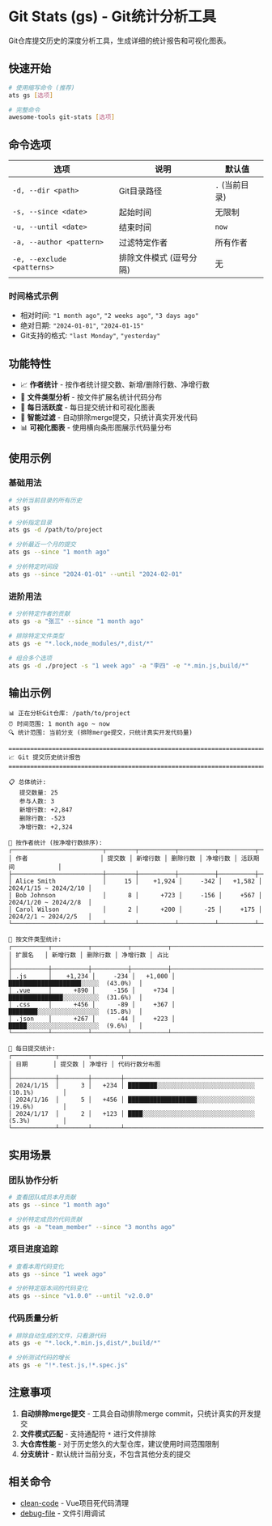 # Git Stats (gs) - Git统计分析工具

Git仓库提交历史的深度分析工具，生成详细的统计报告和可视化图表。

## 快速开始

```bash
# 使用缩写命令 (推荐)
ats gs [选项]

# 完整命令
awesome-tools git-stats [选项]
```

## 命令选项

| 选项 | 说明 | 默认值 |
|------|------|--------|
| `-d, --dir <path>` | Git目录路径 | `.` (当前目录) |
| `-s, --since <date>` | 起始时间 | 无限制 |
| `-u, --until <date>` | 结束时间 | `now` |
| `-a, --author <pattern>` | 过滤特定作者 | 所有作者 |
| `-e, --exclude <patterns>` | 排除文件模式 (逗号分隔) | 无 |

### 时间格式示例
- 相对时间: `"1 month ago"`, `"2 weeks ago"`, `"3 days ago"`
- 绝对日期: `"2024-01-01"`, `"2024-01-15"`
- Git支持的格式: `"last Monday"`, `"yesterday"`

## 功能特性

- 📈 **作者统计** - 按作者统计提交数、新增/删除行数、净增行数
- 📁 **文件类型分析** - 按文件扩展名统计代码分布
- 📅 **每日活跃度** - 每日提交统计和可视化图表
- 🚫 **智能过滤** - 自动排除merge提交，只统计真实开发代码
- 📊 **可视化图表** - 使用横向条形图展示代码量分布

## 使用示例

### 基础用法

```bash
# 分析当前目录的所有历史
ats gs

# 分析指定目录
ats gs -d /path/to/project

# 分析最近一个月的提交
ats gs --since "1 month ago"

# 分析特定时间段
ats gs --since "2024-01-01" --until "2024-02-01"
```

### 进阶用法

```bash
# 分析特定作者的贡献
ats gs -a "张三" --since "1 month ago"

# 排除特定文件类型
ats gs -e "*.lock,node_modules/*,dist/*"

# 组合多个选项
ats gs -d ./project -s "1 week ago" -a "李四" -e "*.min.js,build/*"
```

## 输出示例

```
📊 正在分析Git仓库: /path/to/project
⏰ 时间范围: 1 month ago ~ now
🔍 统计范围: 当前分支 (排除merge提交，只统计真实开发代码量)

================================================================================
📈 Git 提交历史统计报告
================================================================================

📋 总体统计:
   提交数量: 25
   参与人数: 3
   新增行数: +2,847
   删除行数: -523
   净增行数: +2,324

👥 按作者统计 (按净增行数排序):
┌─────────────────────────┬────────┬──────────┬──────────┬──────────┬─────────────────────┐
│ 作者                    │ 提交数 │ 新增行数 │ 删除行数 │ 净增行数 │ 活跃期间            │
├─────────────────────────┼────────┼──────────┼──────────┼──────────┼─────────────────────┤
│ Alice Smith             │     15 │    +1,924 │     -342 │   +1,582 │ 2024/1/15 ~ 2024/2/10 │
│ Bob Johnson             │      8 │      +723 │     -156 │     +567 │ 2024/1/20 ~ 2024/2/8  │
│ Carol Wilson            │      2 │      +200 │      -25 │     +175 │ 2024/2/1 ~ 2024/2/5   │
└─────────────────────────┴────────┴──────────┴──────────┴──────────┴─────────────────────┘

📁 按文件类型统计:
┌──────────┬──────────┬──────────┬──────────┬─────────────────────────────────────┐
│ 扩展名   │ 新增行数 │ 删除行数 │ 净增行数 │ 占比                                │
├──────────┼──────────┼──────────┼──────────┼─────────────────────────────────────┤
│ .js      │    +1,234 │     -234 │   +1,000 │ ████████████████████░░░░░  (43.0%)  │
│ .vue     │      +890 │     -156 │     +734 │ ███████████████░░░░░░░░░░  (31.6%)  │
│ .css     │      +456 │      -89 │     +367 │ ████████░░░░░░░░░░░░░░░░░  (15.8%)  │
│ .json    │      +267 │      -44 │     +223 │ █████░░░░░░░░░░░░░░░░░░░░  (9.6%)   │
└──────────┴──────────┴──────────┴──────────┴─────────────────────────────────────┘

📅 每日提交统计:
┌────────────┬────────┬────────┬─────────────────────────────────────────────────────┐
│ 日期       │ 提交数 │ 净增行 │ 代码行数分布图                                      │
├────────────┼────────┼────────┼─────────────────────────────────────────────────────┤
│ 2024/1/15  │      3 │   +234 │ ████████░░░░░░░░░░░░░░░░░░░░░░░░░░░  (10.1%)        │
│ 2024/1/16  │      5 │   +456 │ ███████████████████░░░░░░░░░░░░░░░░  (19.6%)        │
│ 2024/1/17  │      2 │   +123 │ ████░░░░░░░░░░░░░░░░░░░░░░░░░░░░░░░  (5.3%)         │
└────────────┴────────┴────────┴─────────────────────────────────────────────────────┘
```

## 实用场景

### 团队协作分析
```bash
# 查看团队成员本月贡献
ats gs --since "1 month ago"

# 分析特定成员的代码贡献
ats gs -a "team_member" --since "3 months ago"
```

### 项目进度追踪
```bash
# 查看本周代码变化
ats gs --since "1 week ago"

# 分析特定版本间的代码变化
ats gs --since "v1.0.0" --until "v2.0.0"
```

### 代码质量分析
```bash
# 排除自动生成的文件，只看源代码
ats gs -e "*.lock,*.min.js,dist/*,build/*"

# 分析测试代码的增长
ats gs -e "!*.test.js,!*.spec.js"
```

## 注意事项

1. **自动排除merge提交** - 工具会自动排除merge commit，只统计真实的开发提交
2. **文件模式匹配** - 支持通配符 `*` 进行文件排除
3. **大仓库性能** - 对于历史悠久的大型仓库，建议使用时间范围限制
4. **分支统计** - 默认统计当前分支，不包含其他分支的提交

## 相关命令

- [clean-code](./clean-code.md) - Vue项目死代码清理
- [debug-file](./debug-file.md) - 文件引用调试